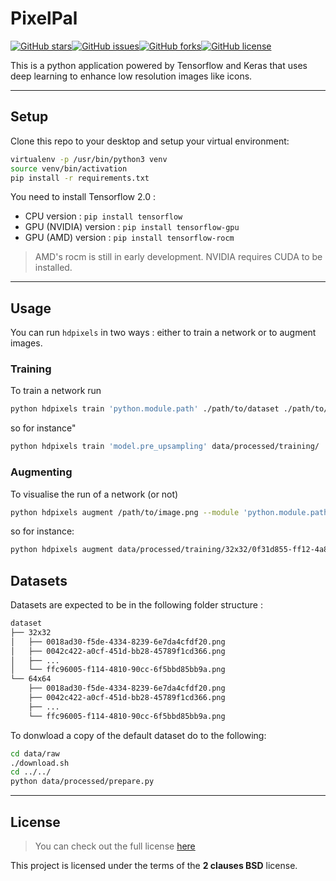 PixelPal
============
[![GitHub stars](https://img.shields.io/github/stars/mparusinski/hdpixels)](https://github.com/mparusinski/hdpixels/stargazers)[![GitHub issues](https://img.shields.io/github/issues/mparusinski/hd-pixels)](https://github.com/mparusinski/hdpixels/issues)[![GitHub forks](https://img.shields.io/github/forks/mparusinski/hd-pixels)](https://github.com/mparusinski/hdpixels/network)[![GitHub license](https://img.shields.io/github/license/mparusinski/hd-pixels)](https://github.com/mparusinski/hdpixels/blob/master/LICENSE.md)

This is a python application powered by Tensorflow and Keras that uses
deep learning to enhance low resolution images like icons.

---

## Setup
Clone this repo to your desktop and setup your virtual environment:

```bash
virtualenv -p /usr/bin/python3 venv
source venv/bin/activation
pip install -r requirements.txt
```

You need to install Tensorflow 2.0 :
* CPU version : `pip install tensorflow`
* GPU (NVIDIA) version : `pip install tensorflow-gpu`
* GPU (AMD) version : `pip install tensorflow-rocm`

> AMD's rocm is still in early development. 
> NVIDIA requires CUDA to be installed.

---

## Usage

You can run `hdpixels` in two ways : either to train a network or to augment images.

### Training

To train a network run
```bash
python hdpixels train 'python.module.path' ./path/to/dataset ./path/to/weights.h5 --validation-dataset ./path/to/validation-dataset --callbacks list_of_python_modules
```

so for instance"
```bash
python hdpixels train 'model.pre_upsampling' data/processed/training/ ./models/preupsampling/v0.h5 --validation-dataset data/processed/validation --callbacks 'callbacks.csv_logger' 'callbacks.early_stopping' 'callbacks.model_checkpoint'
```

### Augmenting

To visualise the run of a network (or not)
```bash
python hdpixels augment /path/to/image.png --module 'python.module.path' --weights ./path/to/weights.h5
```

so for instance:
```bash
python hdpixels augment data/processed/training/32x32/0f31d855-ff12-4a8f-87a1-f06438f85123.png --module 'model.pre_upsampling' ./models/preupsampling/weights.h5
```

## Datasets

Datasets are expected to be in the following folder structure :

```bash
dataset
├── 32x32
│   ├── 0018ad30-f5de-4334-8239-6e7da4cfdf20.png
│   ├── 0042c422-a0cf-451d-bb28-45789f1cd366.png
│   ├── ...
│   └── ffc96005-f114-4810-90cc-6f5bbd85bb9a.png
└── 64x64
    ├── 0018ad30-f5de-4334-8239-6e7da4cfdf20.png
    ├── 0042c422-a0cf-451d-bb28-45789f1cd366.png
    ├── ...
    └── ffc96005-f114-4810-90cc-6f5bbd85bb9a.png

```

To donwload a copy of the default dataset do to the following:

```bash
cd data/raw
./download.sh
cd ../../
python data/processed/prepare.py
```

---

## License
>You can check out the full license [here](https://github.com/mparusinski/hdpixels/blob/master/LICENSE.md)

This project is licensed under the terms of the **2 clauses BSD** license.
